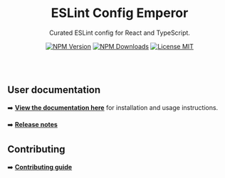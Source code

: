 <h1 align="center">ESLint Config Emperor</h1>

<p align="center">Curated ESLint config for React and TypeScript.</p>

<p align="center">
  <a href="https://www.npmjs.com/package/eslint-config-emperor"><img src="https://img.shields.io/npm/v/eslint-config-emperor.svg?style=flat" alt="NPM Version" /></a>
  <a href="https://www.npmjs.com/package/eslint-config-emperor"><img src="https://img.shields.io/npm/dm/eslint-config-emperor.svg?style=flat" alt="NPM Downloads" /></a>
  <a href="https://github.com/KubaJastrz/eslint-config-emperor/blob/main/LICENSE"><img src="https://img.shields.io/badge/license-MIT-success?style=flat" alt="License MIT" /></a>
</p>

<br />
<br />

## User documentation

➡️ **[View the documentation here](https://github.com/KubaJastrz/eslint-config-emperor/blob/main/packages/eslint-config-emperor/README.md)** for installation and usage instructions.

➡️ **[Release notes](https://github.com/KubaJastrz/eslint-config-emperor/releases)**

## Contributing

➡️ **[Contributing guide](https://github.com/KubaJastrz/eslint-config-emperor/blob/main/CONTRIBUTING.md)**

